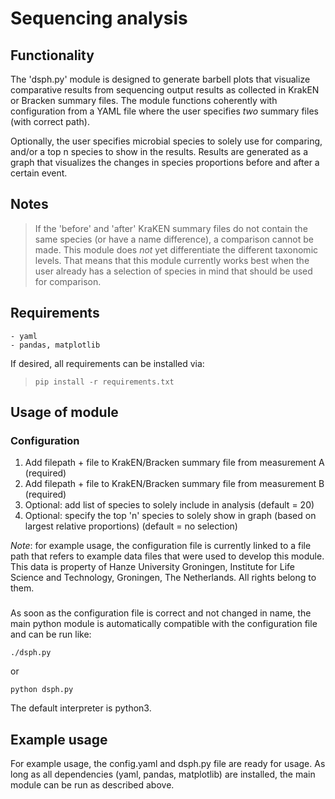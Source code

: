 # Sequencing analysis

## Functionality
The 'dsph.py' module is designed to generate barbell plots that visualize comparative results from sequencing output results as collected in KrakEN or Bracken summary files. The module functions coherently with configuration from a YAML file where the user specifies *two* summary files (with correct path).

Optionally, the user specifies microbial species to solely use for comparing, and/or a top n species to show in the results. Results are generated as a graph that visualizes the changes in species proportions before and after a certain event.

## Notes
> If the 'before' and 'after' KraKEN summary files do not contain the same species (or have a name difference), a comparison cannot be made.
> This module does *not* yet differentiate the different taxonomic levels. That means that this module currently works best when the user already has a selection of species in mind that should be used for comparison.

## Requirements
    - yaml
    - pandas, matplotlib

If desired, all requirements can be installed via:
> `pip install -r requirements.txt`

## Usage of module
### Configuration
1. Add filepath + file to KrakEN/Bracken summary file from measurement A (required)
2. Add filepath + file to KrakEN/Bracken summary file from measurement B (required)
3. Optional: add list of species to solely include in analysis (default = 20)
4. Optional: specify the top 'n' species to solely show in graph (based on largest relative proportions) (default = no selection)

*Note*: for example usage, the configuration file is currently linked to a file path that refers to example data files that were used to develop this module. This data is property of Hanze University Groningen, Institute for Life Science and Technology, Groningen, The Netherlands. All rights belong to them.

###
As soon as the configuration file is correct and not changed in name, the main python module is automatically compatible with the configuration file and can be run like:

```{python}
./dsph.py
```

or

```{python}
python dsph.py
```

The default interpreter is python3.

## Example usage
For example usage, the config.yaml and dsph.py file are ready for usage. As long as all dependencies (yaml, pandas, matplotlib) are installed, the main module can be run as described above.
